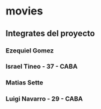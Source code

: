 # movies
## Integrates del proyecto
### Ezequiel Gomez
### Israel Tineo - 37 - CABA
### Matias Sette
### Luigi Navarro - 29 - CABA
